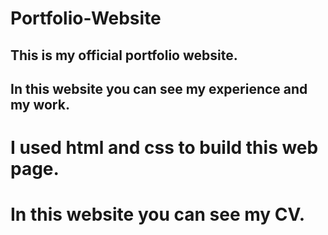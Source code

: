 # Portfolio-Website
## This is my official portfolio website.
## In this website you can see my experience and my work.
# I used html and css to build this web page.
# In this website you can see my CV.
